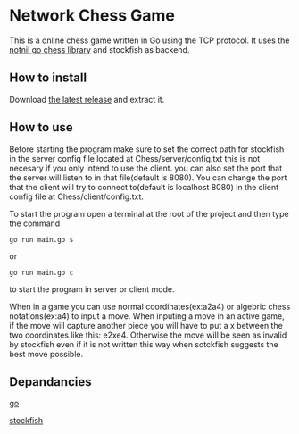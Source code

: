 # Network Chess Game

This is a online chess game written in Go using the TCP protocol. It uses the [notnil go chess library](https://github.com/notnil/chess) and stockfish as backend.

## How to install

Download [the latest release](https://github.com/Styx-24/NetworkChess/releases/tag/1.0) and extract it.

## How to use

Before starting the program make sure to set the correct path for stockfish in the server config file located at Chess/server/config.txt this is not necesary if you only intend to use the client. you can also set the port that the server will listen to in that file(default is 8080). You can change the port that the client will try to connect to(default is localhost 8080) in the client config file at Chess/client/config.txt.

To start the program open a terminal at the root of the project and then type the command

```
go run main.go s
```


or 

```
go run main.go c
```
to start the program in server or client mode.

When in a game you can use normal coordinates(ex:a2a4) or algebric chess notations(ex:a4) to input a move. When inputing a move in an active game, if the move will capture another piece you will have to put a x between the two coordinates like this: e2xe4. Otherwise the move will be seen as invalid by stockfish even if it is not written this way when sotckfish suggests the best move possible.

## Depandancies

[go](https://go.dev/doc/install)

[stockfish](https://stockfishchess.org/download/)
